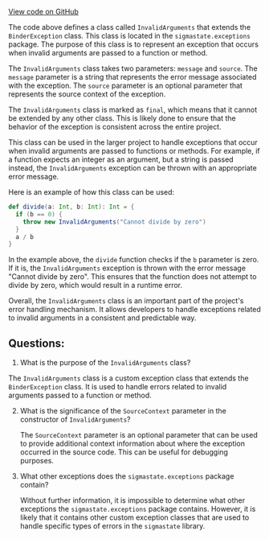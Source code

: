 [View code on GitHub](sigmastate-interpreterhttps://github.com/ScorexFoundation/sigmastate-interpreter/interpreter/shared/src/main/scala/sigmastate/exceptions/InvalidArguments.scala)

The code above defines a class called `InvalidArguments` that extends the `BinderException` class. This class is located in the `sigmastate.exceptions` package. The purpose of this class is to represent an exception that occurs when invalid arguments are passed to a function or method. 

The `InvalidArguments` class takes two parameters: `message` and `source`. The `message` parameter is a string that represents the error message associated with the exception. The `source` parameter is an optional parameter that represents the source context of the exception. 

The `InvalidArguments` class is marked as `final`, which means that it cannot be extended by any other class. This is likely done to ensure that the behavior of the exception is consistent across the entire project. 

This class can be used in the larger project to handle exceptions that occur when invalid arguments are passed to functions or methods. For example, if a function expects an integer as an argument, but a string is passed instead, the `InvalidArguments` exception can be thrown with an appropriate error message. 

Here is an example of how this class can be used:

```scala
def divide(a: Int, b: Int): Int = {
  if (b == 0) {
    throw new InvalidArguments("Cannot divide by zero")
  }
  a / b
}
```

In the example above, the `divide` function checks if the `b` parameter is zero. If it is, the `InvalidArguments` exception is thrown with the error message "Cannot divide by zero". This ensures that the function does not attempt to divide by zero, which would result in a runtime error. 

Overall, the `InvalidArguments` class is an important part of the project's error handling mechanism. It allows developers to handle exceptions related to invalid arguments in a consistent and predictable way.
## Questions: 
 1. What is the purpose of the `InvalidArguments` class?
   
   The `InvalidArguments` class is a custom exception class that extends the `BinderException` class. It is used to handle errors related to invalid arguments passed to a function or method.

2. What is the significance of the `SourceContext` parameter in the constructor of `InvalidArguments`?

   The `SourceContext` parameter is an optional parameter that can be used to provide additional context information about where the exception occurred in the source code. This can be useful for debugging purposes.

3. What other exceptions does the `sigmastate.exceptions` package contain?

   Without further information, it is impossible to determine what other exceptions the `sigmastate.exceptions` package contains. However, it is likely that it contains other custom exception classes that are used to handle specific types of errors in the `sigmastate` library.